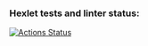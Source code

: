 ### Hexlet tests and linter status:
[![Actions Status](https://github.com/Dmit365/java-project-61/workflows/hexlet-check/badge.svg)](https://github.com/Dmit365/java-project-61/actions)